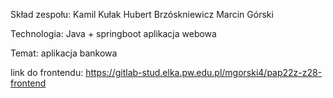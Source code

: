 Skład zespołu:
    Kamil Kułak
    Hubert Brzóskniewicz
    Marcin Górski

Technologia:
    Java + springboot
    aplikacja webowa

Temat:
    aplikacja bankowa

link do frontendu: https://gitlab-stud.elka.pw.edu.pl/mgorski4/pap22z-z28-frontend
